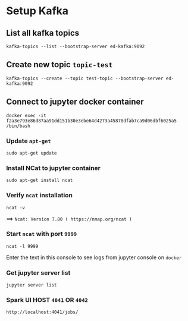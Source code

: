 # Setup Kafka

## List all kafka topics

`kafka-topics --list --bootstrap-server ed-kafka:9092`

## Create new topic `topic-test`

`kafka-topics --create --topic test-topic --bootstrap-server ed-kafka:9092`

## Connect to jupyter docker container

`docker exec -it f2a3e793e86d87aa91dd151b30e3ebe64d4273a45878dfab7ca9d06dbf6025a5 /bin/bash`

### Update `apt-get`

`sudo apt-get update`

### Install NCat to jupyter container

`sudo apt-get install ncat`

### Verify `ncat` installation

`ncat -v`

==> `Ncat: Version 7.80 ( https://nmap.org/ncat )`

### Start `ncat` with port `9999`

`ncat -l 9999`

Enter the text in this console to see logs from jupyter console on `docker`

### Get jupyter server list

`jupyter server list` 

### Spark UI HOST `4041` OR `4042`

`http://localhost:4041/jobs/`


